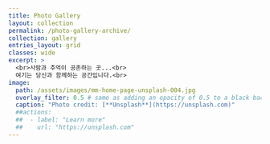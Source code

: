 ```yaml
---
title: Photo Gallery
layout: collection
permalink: /photo-gallery-archive/
collection: gallery
entries_layout: grid
classes: wide
excerpt: >
  <br>사람과 추억이 공존하는 곳...<br>
  여기는 당신과 함께하는 공간입니다.<br>
image:
  path: /assets/images/mm-home-page-unsplash-004.jpg
  overlay_filter: 0.5 # same as adding an opacity of 0.5 to a black background
  caption: "Photo credit: [**Unsplash**](https://unsplash.com)"
  ##actions:
  ##  - label: "Learn more"
  ##    url: "https://unsplash.com"
---
```

